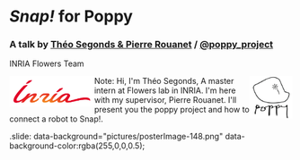 
# _Snap!_ for Poppy
### A talk by __[Théo Segonds & Pierre Rouanet][website]__ / __[@poppy_project][twitter]__

INRIA Flowers Team

<img src="pictures/inria.png" style="border-style: none" align="left" width="30%" />
<img src="pictures/poppy_logo_2.png" style="border-style: none"  align="right" width="15%" />

[website]: https://poppy-project.org
[twitter]: https://twitter.com/poppy_project
Note:
Hi, I'm Théo Segonds, A master intern at Flowers lab in INRIA. I'm here with my supervisor, Pierre Rouanet. I'll present you the poppy project and how to connect a robot to Snap!.


.slide: data-background="pictures/posterImage-148.png" data-background-color:rgba(255,0,0,0.5);   

